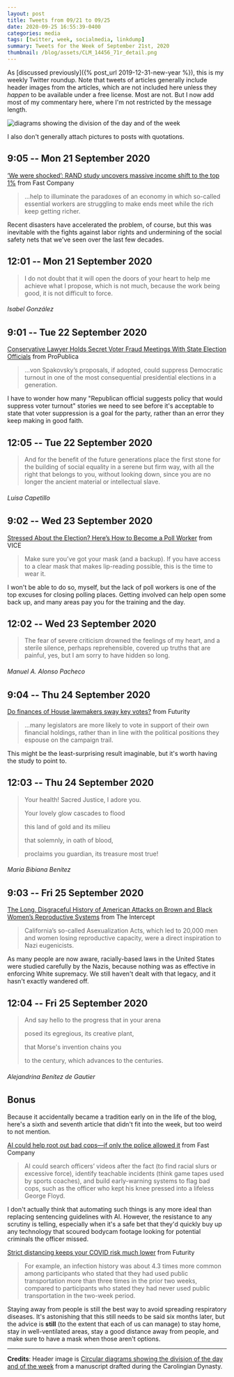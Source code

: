 ```yaml
---
layout: post
title: Tweets from 09/21 to 09/25
date: 2020-09-25 16:55:39-0400
categories: media
tags: [twitter, week, socialmedia, linkdump]
summary: Tweets for the Week of September 21st, 2020
thumbnail: /blog/assets/CLM_14456_71r_detail.png
---
```


As [discussed previously]({% post_url 2019-12-31-new-year %}), this is my weekly Twitter roundup.  Note that tweets of articles generally include header images from the articles, which are not included here unless they *happen* to be available under a free license.  Most are not.  But I now add most of my commentary here, where I'm not restricted by the message length.

![diagrams showing the division of the day and of the week](/blog/assets/CLM_14456_71r_detail.png "diagrams showing the division of the day and of the week")

I also don't generally attach pictures to posts with quotations.

## 9:05 -- Mon 21 September 2020

[<i class="fab fa-twitter-square"></i>](https://twitter.com/jcolag/status/1308029461648998401) [‘We were shocked’: RAND study uncovers massive income shift to the top 1%](https://www.fastcompany.com/90550015/we-were-shocked-rand-study-uncovers-massive-income-shift-to-the-top-1) from Fast Company

 > ...help to illuminate the paradoxes of an economy in which so-called essential workers are struggling to make ends meet while the rich keep getting richer.

Recent disasters have accelerated the problem, of course, but this was inevitable with the fights against labor rights and undermining of the social safety nets that we've seen over the last few decades.

## 12:01 -- Mon 21 September 2020

[<i class="fab fa-twitter"></i>](https://twitter.com/jcolag/status/1308073753486585859)

 > I do not doubt that it will open the doors of your heart to help me achieve what I propose, which is not much, because the work being good, it is not difficult to force.

###### Isabel González

## 9:01 -- Tue 22 September 2020

[<i class="fab fa-twitter-square"></i>](https://twitter.com/jcolag/status/1308390842747334657) [Conservative Lawyer Holds Secret Voter Fraud Meetings With State Election Officials](https://www.propublica.org/article/no-democrats-allowed-a-conservative-lawyer-holds-secret-voter-fraud-meetings-with-state-election-officials) from ProPublica

 > ...von Spakovsky’s proposals, if adopted, could suppress Democratic turnout in one of the most consequential presidential elections in a generation.

I have to wonder how many "Republican official suggests policy that would suppress voter turnout" stories we need to see before it's acceptable to state that voter suppression is a goal for the party, rather than an error they keep making in good faith.

## 12:05 -- Tue 22 September 2020

[<i class="fab fa-twitter"></i>](https://twitter.com/jcolag/status/1308437148249387009)

 > And for the benefit of the future generations place the first stone for the building of social equality in a serene but firm way, with all the right that belongs to you, without looking down, since you are no longer the ancient material or intellectual slave.

###### Luisa Capetillo

## 9:02 -- Wed 23 September 2020

[<i class="fab fa-twitter-square"></i>](https://twitter.com/jcolag/status/1308753482548154370) [Stressed About the Election? Here’s How to Become a Poll Worker](https://www.vice.com/en_us/article/dyzq9q/how-to-become-a-poll-worker-2020-election) from VICE

 > Make sure you’ve got your mask (and a backup). If you have access to a clear mask that makes lip-reading possible, this is the time to wear it.

I won't be able to do so, myself, but the lack of poll workers is one of the top excuses for closing polling places.  Getting involved can help open some back up, and many areas pay you for the training and the day.

## 12:02 -- Wed 23 September 2020

[<i class="fab fa-twitter"></i>](https://twitter.com/jcolag/status/1308798780846813184)

 > The fear of severe criticism drowned the feelings of my heart, and a sterile silence, perhaps reprehensible, covered up truths that are painful, yes, but I am sorry to have hidden so long.

###### Manuel A. Alonso Pacheco

## 9:04 -- Thu 24 September 2020

[<i class="fab fa-twitter-square"></i>](https://twitter.com/jcolag/status/1309116373608538112) [Do finances of House lawmakers sway key votes?](https://www.futurity.org/personal-finances-house-members-legislation-2438942-2/) from Futurity

 > ...many legislators are more likely to vote in support of their own financial holdings, rather than in line with the political positions they espouse on the campaign trail.

This might be the least-surprising result imaginable, but it's worth having the study to point to.

## 12:03 -- Thu 24 September 2020

[<i class="fab fa-twitter"></i>](https://twitter.com/jcolag/status/1309161420483784704)

 > Your health! Sacred Justice, I adore you.
 >
 > Your lovely glow cascades to flood
 >
 > this land of gold and its milieu
 >
 > that solemnly, in oath of blood,
 >
 > proclaims you guardian, its treasure most true!

###### María Bibiana Benítez

## 9:03 -- Fri 25 September 2020

[<i class="fab fa-twitter-square"></i>](https://twitter.com/jcolag/status/1309478509790859264) [The Long, Disgraceful History of American Attacks on Brown and Black Women’s Reproductive Systems](https://theintercept.com/2020/09/17/forced-sterilization-ice-us-history/) from The Intercept

 > California’s so-called Asexualization Acts, which led to 20,000 men and women losing reproductive capacity, were a direct inspiration to Nazi eugenicists.

As many people are now aware, racially-based laws in the United States were studied carefully by the Nazis, because nothing was as effective in enforcing White supremacy.  We still haven't dealt with that legacy, and it hasn't exactly wandered off.

## 12:04 -- Fri 25 September 2020

[<i class="fab fa-twitter"></i>](https://twitter.com/jcolag/status/1309524060032753665)

 > And say hello to the progress that in your arena
 >
 > posed its egregious, its creative plant,
 >
 > that Morse's invention chains you
 >
 > to the century, which advances to the centuries.

###### Alejandrina Benítez de Gautier

## Bonus

Because it accidentally became a tradition early on in the life of the blog, here's a sixth and seventh article that didn't fit into the week, but too weird to not mention.

<i class="fas fa-square"></i> [AI could help root out bad cops—if only the police allowed it](https://www.fastcompany.com/90546743/ai-could-create-a-new-era-of-policing-reform-if-only-the-police-allowed-it?partner=feedburner) from Fast Company

 > AI could search officers’ videos after the fact (to find racial slurs or excessive force), identify teachable incidents (think game tapes used by sports coaches), and build early-warning systems to flag bad cops, such as the officer who kept his knee pressed into a lifeless George Floyd.

I don't actually think that automating such things is any more ideal than replacing sentencing guidelines with AI.  However, the resistance to any scrutiny is telling, especially when it's a safe bet that they'd quickly buy up any technology that scoured bodycam footage looking for potential criminals the officer missed.

<i class="fas fa-square"></i> [Strict distancing keeps your COVID risk much lower](https://www.futurity.org/social-distancing-covid-19-risk-2438122/) from Futurity

 > For example, an infection history was about 4.3 times more common among participants who stated that they had used public transportation more than three times in the prior two weeks, compared to participants who stated they had never used public transportation in the two-week period.

Staying away from people is still the best way to avoid spreading respiratory diseases.  It's astonishing that this still needs to be said six months later, but the advice is **still** (to the extent that each of us can manage) to stay home, stay in well-ventilated areas, stay a good distance away from people, and make sure to have a mask when those aren't options.

* * *

**Credits**:  Header image is [Circular diagrams showing the division of the day and of the week](https://en.wikipedia.org/wiki/Week#/media/File:CLM_14456_71r_detail.jpg) from a manuscript drafted during the Carolingian Dynasty.
